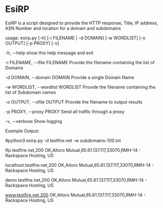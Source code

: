 # EsiRP

EsiRP is a script designed to provide the HTTP response, Title, IP address, ASN Number and location for a domain and subdomains


usage: esirp.py [-h] [-i FILENAME | -d DOMAIN] [-w WORDLIST] [-o OUTPUT] [-p PROXY] [-v]


-h, --help                          show this help message and exit

-i FILENAME, --ifile FILENAME       Provide the filename containing the list of Domains

-d DOMAIN, --domain DOMAIN          Provide a single Domain Name

-w WORDLIST, --wordlist WORDLIST    Provide the filename containing the list of Subdomain names

-o OUTPUT, --ofile OUTPUT           Provide the filename to output results

-p PROXY, --proxy PROXY             Send all traffic through a proxy

-v, --verbose                       Show logging


Example Output:

#python3 esirp.py -d testfire.net -w subdomains-100.txt

ftp.testfire.net,200 OK,Altoro Mutual,65.61.137.117,33070,RMH-14 - Rackspace Hosting, US

localhost.testfire.net,200 OK,Altoro Mutual,65.61.137.117,33070,RMH-14 - Rackspace Hosting, US

demo.testfire.net,200 OK,Altoro Mutual,65.61.137.117,33070,RMH-14 - Rackspace Hosting, US

www.testfire.net,200 OK,Altoro Mutual,65.61.137.117,33070,RMH-14 - Rackspace Hosting, US


